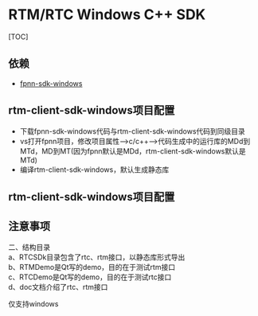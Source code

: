 # RTM/RTC Windows C++ SDK

[TOC]

## 依赖

* [fpnn-sdk-windows](https://github.com/highras/fpnn-sdk-windows-cpp.git)

## rtm-client-sdk-windows项目配置

* 下载fpnn-sdk-windows代码与rtm-client-sdk-windows代码到同级目录
* vs打开fpnn项目，修改项目属性-->c/c++-->代码生成中的运行库的MDd到MTd，MD到MT(因为fpnn默认是MDd，rtm-client-sdk-windows默认是MTd)  
* 编译rtm-client-sdk-windows，默认生成静态库

## rtm-client-sdk-windows项目配置

## 注意事项

      
二、结构目录    
    a、RTCSDk目录包含了rtc、rtm接口，以静态库形式导出  
    b、RTMDemo是Qt写的demo，目的在于测试rtm接口  
    c、RTCDemo是Qt写的demo，目的在于测试rtc接口  
    d、doc文档介绍了rtc、rtm接口  

仅支持windows  


